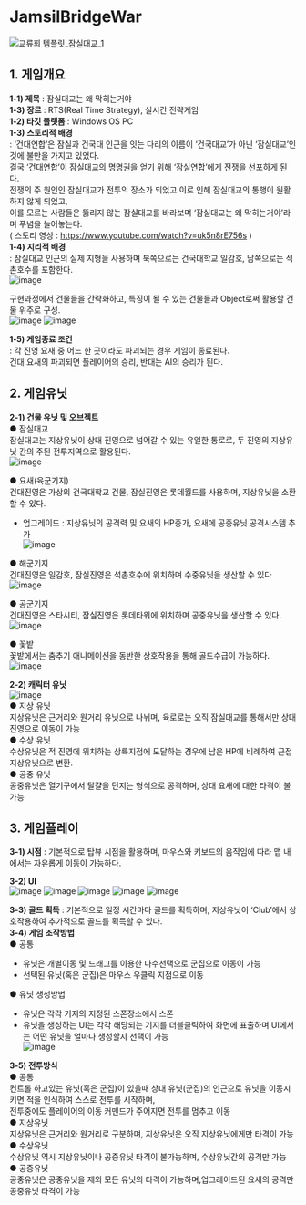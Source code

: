 # JamsilBridgeWar
![교류회 템플릿_잠실대교_1](https://github.com/grace7040/JamsilBridgeWar/assets/81251069/c87add65-972e-4b6a-afe1-5a6af1164aad)
  
  
  
## 1. 게임개요
**1-1) 제목** : 잠실대교는 왜 막히는거야  
**1-3) 장르** : RTS(Real Time Strategy), 실시간 전략게임  
**1-2) 타깃 플랫폼** : Windows OS PC  
**1-3) 스토리적 배경**  
: ‘건대연합’은 잠실과 건국대  인근을 잇는  다리의 이름이 ‘건국대교’가 아닌 ‘잠실대교’인 것에 불만을 가지고 있었다.   
결국 ‘건대연합’이 잠실대교의 명명권을 얻기 위해 ‘잠실연합’에게 전쟁을 선포하게 된다.   
전쟁의 주 원인인 잠실대교가 전투의 장소가 되었고 이로 인해 잠실대교의 통행이 원활하지 않게 되었고,   
이를 모르는 사람들은 뚫리지 않는 잠실대교를 바라보며 ‘잠실대교는 왜 막히는거야’라며 푸념을 늘어놓는다.  
( 스토리 영상 : https://www.youtube.com/watch?v=uk5n8rE756s )  
**1-4) 지리적 배경**  
: 잠실대교 인근의 실제 지형을 사용하며 북쪽으로는 건국대학교 일감호, 남쪽으로는 석촌호수를 포함한다.  
![image](https://github.com/grace7040/JamsilBridgeWar/assets/81251069/06b9f480-a2c0-4bea-b514-aa61fa85d936)  

구현과정에서 건물들을 간략화하고, 특징이 될 수 있는 건물들과 Object로써 활용할 건물 위주로 구성.  
![image](https://github.com/grace7040/JamsilBridgeWar/assets/81251069/39cc51b1-7bbf-43d1-a3b3-1a8300adff27)
![image](https://github.com/grace7040/JamsilBridgeWar/assets/81251069/79d1ed2a-b25b-4ca6-ba01-3e76703f2c53)

**1-5) 게임종료 조건**  
: 각 진영 요새 중 어느 한 곳이라도 파괴되는 경우 게임이 종료된다.   
건대 요새의 파괴되면 플레이어의 승리, 반대는 AI의 승리가 된다.  
  
  
  
## 2. 게임유닛
**2-1) 건물 유닛 및 오브젝트**  
● 잠실대교  
잠실대교는 지상유닛이 상대 진영으로 넘어갈 수 있는 유일한 통로로, 두 진영의 지상유닛 간의 주된 전투지역으로 활용된다.  
![image](https://github.com/grace7040/JamsilBridgeWar/assets/81251069/f2e21f24-7b3c-49fe-a97e-003f0dd04c78)

● 요새(육군기지)  
건대진영은 가상의 건국대학교 건물, 잠실진영은 롯데월드를 사용하며, 지상유닛을 소환할 수 있다.   
- 업그레이드 : 지상유닛의 공격력 및 요새의 HP증가, 요새에 공중유닛 공격시스템 추가  
  ![image](https://github.com/grace7040/JamsilBridgeWar/assets/81251069/6318dfd0-7846-4334-92a2-26cca8aa74cf)

● 해군기지  
건대진영은 일감호, 잠실진영은 석촌호수에 위치하며 수중유닛을 생산할 수 있다  
![image](https://github.com/grace7040/JamsilBridgeWar/assets/81251069/64ece7e3-dbd7-4efd-944b-77a635bad1e8)

● 공군기지  
건대진영은 스타시티, 잠실진영은 롯데타워에 위치하며 공중유닛을 생산할 수 있다.  
![image](https://github.com/grace7040/JamsilBridgeWar/assets/81251069/ed2b9f00-afd1-405a-967b-9426196743ec)

● 꽃밭  
꽃밭에서는 춤추기 애니메이션을 동반한 상호작용을 통해 골드수급이 가능하다.  
![image](https://github.com/grace7040/JamsilBridgeWar/assets/81251069/0772b2bc-7b4e-4437-b940-5d5e830e8f27)

**2-2) 캐릭터 유닛**  
![image](https://github.com/grace7040/JamsilBridgeWar/assets/81251069/7891d670-a6ac-40fe-a149-056faaaae789)  
● 지상 유닛  
지상유닛은 근거리와 원거리 유닛으로 나뉘며, 육로로는 오직 잠실대교를 통해서만 상대 진영으로 이동이 가능   
● 수상 유닛  
수상유닛은 적 진영에 위치하는 상륙지점에 도달하는 경우에 남은 HP에 비례하여 근접 지상유닛으로 변환.   
● 공중 유닛  
공중유닛은 열기구에서 달걀을 던지는 형식으로 공격하며, 상대 요새에 대한 타격이 불가능  
  
  
  
## 3. 게임플레이 
**3-1) 시점**
: 기본적으로 탑뷰 시점을 활용하며, 마우스와 키보드의 움직임에 따라 맵 내에서는 자유롭게 이동이 가능하다.  
  
**3-2) UI**  
![image](https://github.com/grace7040/JamsilBridgeWar/assets/81251069/9b924066-4b6c-4182-900e-0e6647ce6328)
![image](https://github.com/grace7040/JamsilBridgeWar/assets/81251069/978c1d97-5d91-4661-90f4-e1e9dc6b2ef0)
![image](https://github.com/grace7040/JamsilBridgeWar/assets/81251069/59c79e3f-8e71-4559-924c-b707fcaaf90d)
![image](https://github.com/grace7040/JamsilBridgeWar/assets/81251069/14205440-b924-4f86-8958-11047a8192b0)
![image](https://github.com/grace7040/JamsilBridgeWar/assets/81251069/dd1f8e02-d11f-4295-ad1c-6b99b4a4aa29)

**3-3) 골드 획득**
: 기본적으로 일정 시간마다 골드를 획득하며, 지상유닛이 ‘Club’에서 상호작용하여 추가적으로 골드를 획득할 수 있다.  
**3-4) 게임 조작방법**  
● 공통    
- 유닛은 개별이동 및 드래그를 이용한 다수선택으로 군집으로 이동이 가능     
- 선택된 유닛(혹은 군집)은 마우스 우클릭 지점으로 이동    

● 유닛 생성방법    
- 유닛은 각각 기지의 지정된 스폰장소에서 스폰    
- 유닛을 생성하는 UI는 각각 해당되는 기지를 더블클릭하여 화면에 표출하며 UI에서는 어떤 유닛을 얼마나 생성할지 선택이 가능    
 ![image](https://github.com/grace7040/JamsilBridgeWar/assets/81251069/3a600c3e-7a06-46cd-8ce6-462a2d22c8d3)

**3-5) 전투방식**    
● 공통  
컨트롤 하고있는 유닛(혹은 군집)이 있을때 상대 유닛(군집)의 인근으로 유닛을 이동시키면 적을 인식하여 스스로 전투를 시작하며,   
전투중에도 플레이어의 이동 커맨드가 주어지면 전투를 멈추고 이동     
● 지상유닛  
지상유닛은 근거리와 원거리로 구분하며, 지상유닛은 오직 지상유닛에게만 타격이 가능   
● 수상유닛  
수상유닛 역시 지상유닛이나 공중유닛 타격이 불가능하며, 수상유닛간의 공격만 가능   
● 공중유닛  
공중유닛은 공중유닛을 제외 모든 유닛의 타격이 가능하며,업그레이드된 요새의 공격만 공중유닛 타격이 가능  



